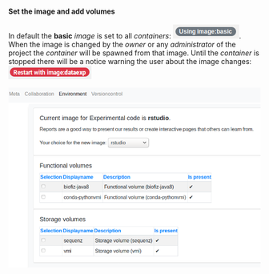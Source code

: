 #### Set the image and add volumes

In default the **basic** *image* is set to all *containers*: ![](/img/image-notice.png).
When the image is changed by the *owner* or any *administrator* of the project the *container* will be spawned from that image. Until the *container* is stopped there will be a notice warning the user about the image changes: ![](/img/restart-notice.png)

![](/img/container-conf-image.png)

